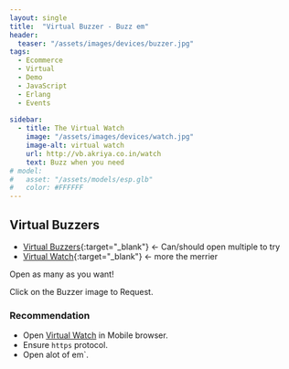 ```yaml
---
layout: single
title:  "Virtual Buzzer - Buzz em"
header:
  teaser: "/assets/images/devices/buzzer.jpg"
tags:
  - Ecommerce
  - Virtual
  - Demo
  - JavaScript
  - Erlang
  - Events
  
sidebar:
  - title: The Virtual Watch
    image: "/assets/images/devices/watch.jpg"
    image-alt: virtual watch
    url: http://vb.akriya.co.in/watch
    text: Buzz when you need
# model:
#   asset: "/assets/models/esp.glb"
#   color: #FFFFFF
---
```

## Virtual Buzzers

* [Virtual Buzzers](https://vb.akriya.co.in){:target="_blank"} <- Can/should open multiple to try
* [Virtual Watch](https://vb.akriya.co.in/watch){:target="_blank"} <- more the merrier

Open as many as you want!

Click on the Buzzer image to Request.


### Recommendation
* Open [Virtual Watch](https://vb.akriya.co.in/watch) in Mobile browser.
* Ensure `https` protocol.
* Open alot of em`.

